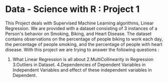 # Data - Science with R :  Project 1

This Project deals with Supervised Machine Learning algorithms, Linear Regression. We are provided with a dataset consisting of 3 instances of a Person's behavior on Smoking, Biking, and Heart Disease. The dataset contains observations on the percentage of people biking to work each day, the percentage of people smoking, and the percentage of people with heart disease. With this project we are trying to answer the following questions :

1. What Linear Regression is all about
2.MultiCollinearity in Regression
3.Outliers in Dataset.
4.Dependencies of Dependent Variables in Independent Variables and effect of these independent variables in Dependent.
